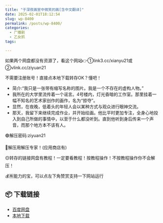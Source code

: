 ```yaml
---
title: "于深夜画室中微笑的画[含中文翻译]"
date: 2025-02-01T18:12:54
slug: wp-8400
permalink: /posts/wp-8400/
categories:
  - 广播剧
  - 乙女抓
tags:

---
```


如果两个网盘都没有资源了，看这个网站👉①link3.cc/xianyu21或②vlink.cc/ziyuan21

不需要注册账号！直接点本地下载转存OK？懂吧！

*   简介:“我只是一张带有缩写名称的图片。我是一个不存在的虚构人物。”
*   我所在的大学里流传着一个谣言。4号楼内，灯光昏暗的工作室。那里挂着一幅不知名的艺术家创作的画作，名为“掠夺”。
*   显然，在夜晚，低着头的年轻人会以某种方式与观众进行眼神交流。
*   那天，我留下来继续完成作业，并开始绘画。他比平时更加专注，全身心地投入到自己所做的事情中，以至于什么都没听到。直到他听到身后传来一个声音，而那个地方本不该有人。

🟢解压密码:ziyuan21

🔵解压用解压专家！(应用商店有)

🟡转存的链接网盘有教程！一定要看教程！按教程操作！不按教程操作你不会解压！

💰🈶能力的宝，可以点左下角赞赏支持一下网站运行

## 📦 下载链接
- [百度网盘](https://blziyuan21.com/pay-download/8400?key=eaa62842dd&down_id=0)
- [本地下载](https://blziyuan21.com/pay-download/8400?key=eaa62842dd&down_id=1)

